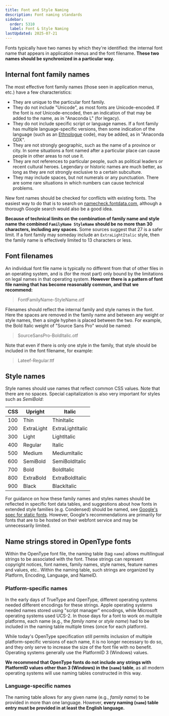 ```yaml
---
title: Font and Style Naming
description: Font naming standards
sidebar:
  order: 5310
  label: Font & Style Naming
lastUpdated: 2025-07-21
---
```


Fonts typically have two names by which they're identified: the internal font name that appears in application menus and the font filename. **These two names should be synchronized in a particular way.**

## Internal font family names

The most effective font family names (those seen in application menus, etc.) have a few characteristics:

- They are unique to the particular font family.
- They do not include "Unicode", as most fonts are Unicode-encoded. If the font is _not_ Unicode-encoded, then an indication of that may be added to the name, as in "Anaconda L" (for legacy).
- They do not include specific script or language names. If a font family has multiple language-specific versions, then some indication of the language (such as an [Ethnologue][ethnologue] code), may be added, as in "Anaconda GDX".
- They are not strongly geographic, such as the name of a province or city. In some situations a font named after a particular place can cause people in other areas to not use it.
- They are not references to particular people, such as political leaders or recent cultural heroes. Legendary or historic names are much better, as long as they are not strongly exclusive to a certain subculture.
- They may include spaces, but not numerals or any punctuation. There are some rare situations in which numbers can cause technical problems.

New font names should be checked for conflicts with existing fonts. The easiest way to do that is to search on [namecheck.fontdata.com][namecheck], although a thorough Google search would also be a good idea.

**Because of technical limits on the combination of family name and style name the combined `FamilyName StyleName` should be no more than 30 characters, including any spaces.** Some sources suggest that 27 is a safer limit. If a font family may someday include an `ExtraLightItalic` style, then the family name is effectively limited to 13 characters or less.

## Font filenames

An individual font file name is typically no different from that of other files in an operating system, and is (for the most part) only bound by the limitations on legal names in that operating system. **However there is a pattern of font file naming that has become reasonably common, and that we recommend:**

> FontFamilyName-StyleName.otf

Filenames should reflect the internal family and style names in the font. Here the spaces are removed in the family name and between any weight or style names, then a single hyphen is placed between the two. For example, the Bold Italic weight of "Source Sans Pro" would be named:

> SourceSansPro-BoldItalic.otf

Note that even if there is only one style in the family, that style should be included in the font filename, for example:

> Lateef-Regular.ttf

## Style names

Style names should use names that reflect common CSS values. Note that there are no spaces. Special capitalization is also very important for styles such as _SemiBold_:

| CSS | Upright | Italic |
| - | - | - |
| 100 | Thin | ThinItalic |
| 200 | ExtraLight | ExtraLightItalic |
| 300 | Light | LightItalic |
| 400 | Regular | Italic |
| 500 | Medium | MediumItalic |
| 600 | SemiBold | SemiBoldItalic |
| 700 | Bold | BoldItalic |
| 800 | ExtraBold | ExtraBoldItalic |
| 900 | Black | BlackItalic |

For guidance on how these family names and styles names should be reflected in specific font data tables, and suggestions about how fonts in extended style families (e.g. Condensed) should be named, see [Google's spec for static fonts][gf-statics]. However, Google's recommendations are primarily for fonts that are to be hosted on their webfont service and may be unnecessarily limited.

## Name strings stored in OpenType fonts

Within the OpenType font file, the naming table (tag `name`) allows multilingual strings to be associated with the font. These strings can represent copyright notices, font names, family names, style names, feature names and values, etc.. Within the naming table, such strings are organized by Platform, Encoding, Language, and NameID.

### Platform-specific names

In the early days of TrueType and OpenType, different operating systems needed different encodings for these strings. Apple operating systems needed names stored using "script manager" encodings, while Microsoft operating systems used UCS-2. In those days for a font to work on multiple platforms, each name (e.g., the _family name_ or _style name_) had to be included in the naming table multiple times (once for each platform).

While today's OpenType specification still permits inclusion of multiple platform-specific versions of each name, it is no longer necessary to do so, and they only serve to increase the size of the font file with no benefit. Operating systems generally use the PlatformID 3 (Windows) values.

**We recommend that OpenType fonts do not include any strings with PlatformID values other than 3 (Windows) in the (`name`) table**, as all modern operating systems will use naming tables constructed in this way.

### Language-specific names

The naming table allows for any given name (e.g., _family name_) to be provided in more than one language. However, **every naming (`name`) table entry must be provided in at least the English language.**

[ethnologue]: https://www.ethnologue.com/
[gf-statics]: https://googlefonts.github.io/gf-guide/statics.html
[namecheck]: https://namecheck.fontdata.com
